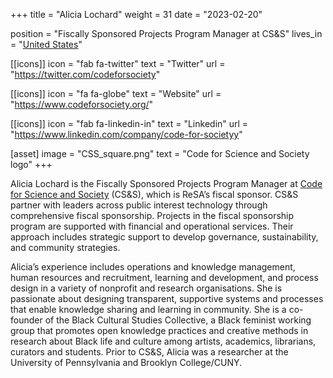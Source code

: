 +++
title = "Alicia Lochard"
weight = 31
date = "2023-02-20"

position = "Fiscally Sponsored Projects Program Manager at CS&S"
lives_in = "[United States](https://www.timeanddate.com/worldclock/timezone/utc-5)"

[[icons]]
  icon = "fab fa-twitter"
  text = "Twitter"
  url = "https://twitter.com/codeforsociety"

[[icons]]
  icon = "fa fa-globe"
  text = "Website"
  url = "https://www.codeforsociety.org/"

[[icons]]
  icon = "fab fa-linkedin-in"
  text = "Linkedin"
  url = "https://www.linkedin.com/company/code-for-societyy"

[asset]
  image = "CSS_square.png"
  text = "Code for Science and Society logo"
+++

Alicia Lochard is the Fiscally Sponsored Projects Program Manager at [Code for Science and Society](https://codeforscience.org/) (CS&S), which is ReSA’s fiscal sponsor. CS&S partner with leaders across public interest technology through comprehensive fiscal sponsorship. Projects in the fiscal sponsorship program are supported with financial and operational services. Their approach includes strategic support to develop governance, sustainability, and community strategies. 

Alicia’s experience includes operations and knowledge management, human resources and recruitment, learning and development, and process design in a variety of nonprofit and research organisations. She is passionate about designing transparent, supportive systems and processes that enable knowledge sharing and learning in community. She is a co-founder of the Black Cultural Studies Collective, a Black feminist working group that promotes open knowledge practices and creative methods in research about Black life and culture among artists, academics, librarians, curators and students. Prior to CS&S, Alicia was a researcher at the University of Pennsylvania and Brooklyn College/CUNY.

